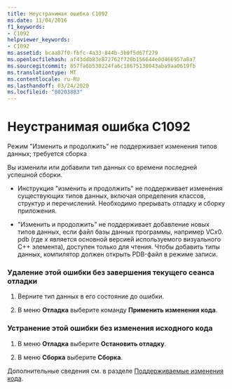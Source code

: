 ```yaml
---
title: Неустранимая ошибка C1092
ms.date: 11/04/2016
f1_keywords:
- C1092
helpviewer_keywords:
- C1092
ms.assetid: bcaa87f0-fbfc-4a33-844b-3b9f5d67f279
ms.openlocfilehash: af43ddb83e872762f720b156644e0d466957a8a7
ms.sourcegitcommit: 857fa6b530224fa6c18675138043aba9aa0619fb
ms.translationtype: MT
ms.contentlocale: ru-RU
ms.lasthandoff: 03/24/2020
ms.locfileid: "80203883"
---
```

# <a name="fatal-error-c1092"></a>Неустранимая ошибка C1092

Режим "Изменить и продолжить" не поддерживает изменения типов данных; требуется сборка

Вы изменили или добавили тип данных со времени последней успешной сборки.

- Инструкция "изменить и продолжить" не поддерживает изменения существующих типов данных, включая определения классов, структур и перечислений. Необходимо прерывать отладку и сборку приложения.

- "Изменить и продолжить" не поддерживает добавление новых типов данных, если файл базы данных программы, например VC*x*0. pdb (где *x* является основной версией используемого визуального C++ элемента), доступен только для чтения. Чтобы добавить типы данных, компилятор должен открыть PDB-файл в режиме записи.

### <a name="to-remove-this-error-without-ending-the-current-debug-session"></a>Удаление этой ошибки без завершения текущего сеанса отладки

1. Верните тип данных в его состояние до ошибки.

1. В меню **Отладка** выберите команду **Применить изменения кода**.

### <a name="to-remove-this-error-without-changing-your-source-code"></a>Устранение этой ошибки без изменения исходного кода

1. В меню **Отладка** выберите **Остановить отладку**.

1. В меню **Сборка** выберите **Сборка**.

Дополнительные сведения см. в разделе [Поддерживаемые изменения кода](/visualstudio/debugger/supported-code-changes-cpp).
